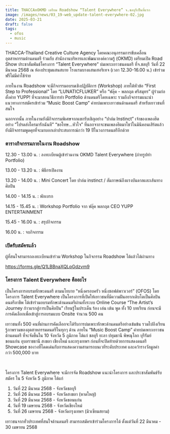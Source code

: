 ```yaml
---
title: THACCAxOKMD เตรียม Roadshow “Talent Everywhere” จ.ชลบุรีเป็นที่แรก
image: /images/news/03_19-web_update-talent-everywhere-02.jpg
date: 2025-03-21
draft: false
tags:
  - ofos
  - music
---
```

THACCA-Thailand Creative Culture Agency โดยคณะอนุกรรมการขับเคลื่อนอุตสาหกรรมด้านดนตรี ร่วมกับ สำนักงานบริหารและพัฒนาองค์ความรู้ (OKMD) เตรียมเปิด Road Show ประชาสัมพันธ์โครงการ “Talent Everywhere” บ่มเพาะเยาวชนดนตรี ที่จ.ชลบุรี วันที่ 22 มีนาคม 2568 ณ ห้องประชุมแสนสบาย โรงแรมบางแสนเฮอริเทจ (เวลา 12.30-16.00 น.) เข้าร่วมฟรีไม่มีค่าใช้จ่าย

ภายในงาน Roadshow จะมีกิจกรรมอบรมเชิงปฏิบัติการ (Workshop) ภายใต้หัวข้อ “First Step to Professional” โดย “LUNATICFLUKER” หรือ “ฟลุ๊ค - พลกฤต ศรีสมุทร” ผู้ร่วมก่อตั้งค่าย YUPP! ที่จะมาสอนวิธีการทำ Portfolio ด้านดนตรีโดยเฉพาะ รวมถึงกิจกรรมแนะนำแนวทางการสมัครเข้าร่วม “Music Boost Camp” ค่ายบ่มเพาะเยาวชนด้านดนตรี สำหรับเยาวชนที่สนใจ 

นอกจากนั้น ภายในงานยังมีกิจกรรมพิเศษจากแขกรับเชิญอย่าง “ปาล์ม Instinct” เจ้าของเพลงฮิตอย่าง “โปรดส่งใครมารักฉันที” “ขอโทษ…หัวใจ” ที่นอกจากจะขนเพลงฮิตมาโชว์ในมินิคอนเสิร์ตแล้ว ยังมีกิจกรรมพูดคุยที่จะมาบอกเล่าประสบการณ์กว่า 19 ปีในวงการดนตรีอีกด้วย

### **ตารางกิจกรรมภายในงาน Roadshow**

12.30 - 13.00 น. : ลงทะเบียนผู้เข้าร่วมงาน OKMD Talent Everywhere (ถ่ายรูปทำ Portfolio)

13.00 - 13.20 น. : พิธีกรเปิดงาน

13.20 - 14.00 น. : Mini Concert โดย ปาล์ม instinct / สัมภาษณ์ถึงแรงบันดาลและเส้นทางศิลปิน

14.00 - 14.15 น. : พักเบรก

14.15 - 15.45 น. : Workshop Portfolio จาก ฟลุ๊ค พลกฤต CEO YUPP ENTERTAINMENT

15.45 - 16.00 น. : สรุปกิจกรรม

16.00 น. : จบกิจกรรม

### **เปิดรับสมัครแล้ว**

ผู้ที่สนใจสามารถลงทะเบียนเข้าร่วม Workshop ในกิจกรรม Roadshow ได้แล้วได้ผ่านทาง 

<https://forms.gle/Q1LBBnaXQLpGdzvm9>

### **โครงการ Talent Everywhere คืออะไร**

เป็นโครงการอบรมทักษะดนตรี ตามนโยบาย “หนึ่งครอบครัว หนึ่งซอฟต์พาวเวอร์” (OFOS) โดยโครงการ Talent Everywhere เป็นโครงการที่เปิดให้เยาวชนที่มีความฝันอยากเติบโตเป็นศิลปินดนตรีอาชีพ ได้เข้าร่วมอบรมทักษะด้านดนตรีผ่านทั้งระบบ Online Course “The Artist’s Journey ก้าวแรกสู่การเป็นศิลปิน” เรียนรู้ในประเด็น ร้อง เล่น เต้น พูด ทั้ง 10 บทเรียน ก่อนจะมีการคัดเลือกเพื่อเข้าสู่การอบรมแบบ Onsite จำนวน 500 คน

เยาวชนทั้ง 500 คนที่ผ่านการคัดเลือกจะได้รับการบ่มเพาะทักษะด้านดนตรีอย่างเข้มข้น รวมไปถึงเรียนรู้ภาพรวมของอุตสาหกรรมดนตรีในทุกๆ ด้าน ภายใน “Music Boost Camp” ค่ายบ่มเพาะเยาวชนด้านดนตรี ที่จะจัดขึ้นใน 10 จังหวัด 5 ภูมิภาค ได้แก่ ชลบุรี ยะลา ปทุมธานี พิษณุโลก บุรีรัมย์ ขอนแก่น อุบลราชธานี สงขลา เชียงใหม่ และกรุงเทพฯ ก่อนที่จะปิดท้ายด้วยการแสดงดนตรี Showcase ของวงที่โดดเด่นกับการแสดงความสามารถบนเวทีระดับประเทศ และคว้ารางวัลมูลค่ากว่า 500,000 บาท

 

โครงการ Talent Everywhere จะมีการจัด Roadshow แนะนำโครงการ และประชาสัมพันธ์รับสมัคร ใน 5 จังหวัด 5 ภูมิภาค ได้แก่

1. วันที่ 22 มีนาคม 2568 - จังหวัดชลบุรี
2. วันที่ 26 มีนาคม 2568 - จังหวัดสงขลา (หาดใหญ่)
3. วันที่ 29 มีนาคม 2568 - จังหวัดขอนแก่น 
4. วันที่ 19 เมษายน 2568 - จังหวัดเชียงใหม่ 
5. วันที่ 26 เมษายน 2568 - จังหวัดกรุงเทพฯ (มิวเซียมสยาม) 

เยาวชนจากทั่วประเทศที่สนใจด้านดนตรี สามารถสมัครเข้าร่วมโครงการได้ ตั้งแต่วันที่ 22 มีนาคม - 30 เมษายน 2568

